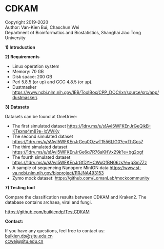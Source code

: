 # CDKAM
Copyright 2019-2020\
Author: Van-Kien Bui, Chaochun Wei\
Department of Bioinformatics and Biostatistics, Shanghai Jiao Tong University

**1) Introduction**



**2) Requirements**

- Linux operation system
- Memory: 70 GB
- Disk space: 200 GB
- Perl 5.8.5 (or up) and GCC 4.8.5 (or up).
- Dustmasker https://www.ncbi.nlm.nih.gov/IEB/ToolBox/CPP_DOC/lxr/source/src/app/dustmasker/. 




**3) Datasets** 

Datasets can be found at OneDrive: 
- The first simulated dataset
https://1drv.ms/u/s!AvI5WFKEnJrGeQlkB-KTexns4m8?e=lxVWKy
- The second simulated dataset
https://1drv.ms/u/s!AvI5WFKEnJrGeu0OzwT1556LlG0?e=ThGos7
- The third simulated dataset
https://1drv.ms/u/s!AvI5WFKEnJrGe6q7R76aKHVx29k?e=bg2ogf
- The fourth simulated dataset
https://1drv.ms/u/s!AvI5WFKEnJrGfDYHCWoOfBN06zs?e=g3m7Zz
- A sample of sequencing Nanopore MinION data
https://www.st-va.ncbi.nlm.nih.gov/bioproject/PRJNA493153
- Zymo mock dataset:
https://github.com/LomanLab/mockcommunity



**7) Testing tool**

Compare the classification results between CDKAM and Kraken2. The database contains archaea, viral and fungi.

https://github.com/buikiendp/TestCDKAM



**Contact:**

If you have any questions, feel free to contact us:\
   buikien.dp@sjtu.edu.cn\
   ccwei@sjtu.edu.cn
   
   
